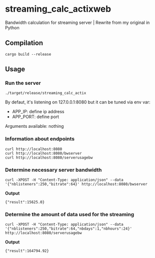 # streaming_calc_actixweb

Bandwidth calculation for streaming server | Rewrite from my original in Python

## Compilation

    cargo build --release

## Usage

### Run the server

	./target/release/streaming_calc_actix

By defaut, it's listening on 127.0.0.1:8080 but it can be tuned via env var:

- APP_IP: define ip address
- APP_PORT: define port

Arguments available: nothing

### Information about endpoints

	curl http://localhost:8080
	curl http://localhost:8080/bwserver
	curl http://localhost:8080/serverusagebw

### Determine necessary server bandwidth

    curl -XPOST -H "Content-Type: application/json" --data '{"nblisteners":250,"bitrate":64}' http://localhost:8080/bwserver

**Output**

    {"result":15625.0}

### Determine the amount of data used for the streaming

    curl -XPOST -H "Content-Type: application/json" --data '{"nblisteners":250,"bitrate":64,"nbdays":1,"nbhours":24}' http://localhost:8080/serverusagebw

**Output**

    {"result":164794.92}